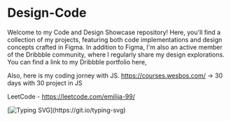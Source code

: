 # Design-Code
Welcome to my Code and Design Showcase repository!
Here, you'll find a collection of my projects, featuring both code implementations and design concepts crafted in Figma.
In addition to Figma, I'm also an active member of the Dribbble community, where I regularly share my design explorations. 
You can find a link to my Dribbble portfolio here,

Also, here is my coding jorney with JS.
https://courses.wesbos.com/ -> 30 days with 30 project in JS

LeetCode - https://leetcode.com/emilija-99/


[![Typing SVG](https://readme-typing-svg.demolab.com/?lines=Hi+,+my+name+is+Emilija+.;I'm+here+to+pursue+my+dreams+come+true.)](https://git.io/typing-svg)
